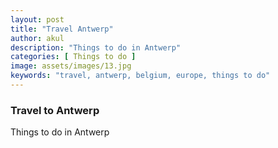 ```yaml
---
layout: post
title: "Travel Antwerp"
author: akul
description: "Things to do in Antwerp"
categories: [ Things to do ]
image: assets/images/13.jpg
keywords: "travel, antwerp, belgium, europe, things to do"
---
```


### Travel to Antwerp

Things to do in Antwerp